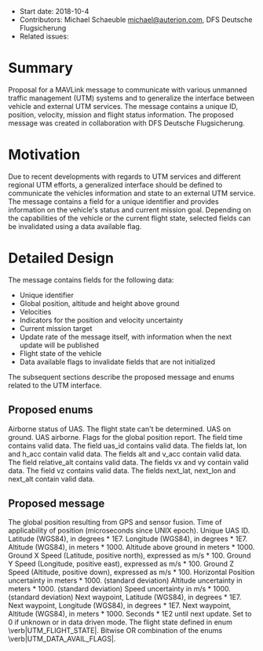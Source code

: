   * Start date: 2018-10-4
  * Contributors: Michael Schaeuble <michael@auterion.com>, DFS Deutsche Flugsicherung
  * Related issues:

# Summary

Proposal for a MAVLink message to communicate with various unmanned traffic management (UTM) systems and to generalize the interface between vehicle and external UTM services. The message contains a unique ID, position, velocity, mission and flight status information. The proposed message was created in collaboration with DFS Deutsche Flugsicherung.

# Motivation

Due to recent developments with regards to UTM services and different regional UTM efforts, a generalized interface should be defined to communicate the vehicles information and state to an external UTM service. The message contains a field for a unique identifier and provides information on the vehicle's status and current mission goal. Depending on the capabilities of the vehicle or the current flight state, selected fields can be invalidated using a data available flag.

# Detailed Design

The message contains fields for the following data:
* Unique identifier
* Global position, altitude and height above ground
* Velocities
* Indicators for the position and velocity uncertainty
* Current mission target
* Update rate of the message itself, with information when the next update will be published
* Flight state of the vehicle
* Data available flags to invalidate fields that are not initialized

The subsequent sections describe the proposed message and enums related to the UTM interface.

## Proposed enums

<enum name="UTM_FLIGHT_STATE">
  <description>Airborne status of UAS.</description>
  <entry value="1" name="UTM_FLIGHT_STATE_UNKNOWN">
    <description>The flight state can't be determined.</description>
  </entry>
  <entry value="2" name="UTM_FLIGHT_STATE_GROUND">
    <description>UAS on ground.</description>
  </entry>
  <entry value="3" name="UTM_FLIGHT_STATE_AIRBORNE">
    <description>UAS airborne.</description>
  </entry>
</enum>

<enum name="UTM_DATA_AVAIL_FLAGS">
  <description>Flags for the global position report.</description>
  <entry value="1" name="UTM_DATA_AVAIL_FLAGS_TIME_VALID">
    <description>The field time contains valid data.</description>
  </entry>
  <entry value="2" name="UTM_DATA_AVAIL_FLAGS_UAS_ID_AVAILABLE">
    <description>The field uas_id contains valid data.</description>
  </entry>
  <entry value="4" name="UTM_DATA_AVAIL_FLAGS_POSITION_AVAILABLE">
    <description>The fields lat, lon and h_acc contain valid data.</description>
  </entry>
  <entry value="8" name="UTM_DATA_AVAIL_FLAGS_ALTITUDE_AVAILABLE">
    <description>The fields alt and v_acc contain valid data.</description>
  </entry>
  <entry value="16" name="UTM_DATA_AVAIL_FLAGS_RELATIVE_ALTITUDE_AVAILABLE">
    <description>The field relative_alt contains valid data.</description>
  </entry>
  <entry value="32" name="UTM_DATA_AVAIL_FLAGS_HORIZONTAL_VELO_AVAILABLE">
    <description>The fields vx and vy contain valid data.</description>
  </entry>
  <entry value="64" name="UTM_DATA_AVAIL_FLAGS_VERTICAL_VELO_AVAILABLE">
    <description>The field vz contains valid data.</description>
  </entry>
  <entry value="128" name="UTM_DATA_AVAIL_FLAGS_NEXT_WAYPOINT_AVAILABLE">
    <description>The fields next_lat, next_lon and next_alt contain valid data.</description>
  </entry>
</enum>

## Proposed message

<message id="334" name="UTM_GLOBAL_POSITION">
  <description>The global position resulting from GPS and sensor fusion.</description>
  <field type="uint64_t" name="time" units="us">Time of applicability of position (microseconds since UNIX epoch).</field>
  <field type="uint8_t[18]" name="uas_id">Unique UAS ID.</field>
  <field type="int32_t" name="lat" units="degE7">Latitude (WGS84), in degrees * 1E7.</field>
  <field type="int32_t" name="lon" units="degE7">Longitude (WGS84), in degrees * 1E7.</field>
  <field type="int32_t" name="alt" units="mm">Altitude (WGS84), in meters * 1000.</field>
  <field type="int32_t" name="relative_alt" units="mm">Altitude above ground in meters * 1000.</field>
  <field type="int16_t" name="vx" units="cm/s">Ground X Speed (Latitude, positive north), expressed as m/s * 100.</field>
  <field type="int16_t" name="vy" units="cm/s">Ground Y Speed (Longitude, positive east), expressed as m/s * 100.</field>
  <field type="int16_t" name="vz" units="cm/s">Ground Z Speed (Altitude, positive down), expressed as m/s * 100.</field>
  <field type="uint32_t" name="h_acc" units="mm">Horizontal Position uncertainty in meters * 1000. (standard deviation)</field>
  <field type="uint32_t" name="v_acc" units="mm">Altitude uncertainty in meters * 1000. (standard deviation)</field>
  <field type="uint32_t" name="vel_acc" units="mm/s">Speed uncertainty in m/s * 1000. (standard deviation)</field>
  <field type="int32_t" name="next_lat" units="degE7">Next waypoint, Latitude (WGS84), in degrees * 1E7.</field>
  <field type="int32_t" name="next_lon" units="degE7">Next waypoint, Longitude (WGS84), in degrees * 1E7.</field>
  <field type="int32_t" name="next_alt" units="mm">Next waypoint, Altitude (WGS84), in meters * 1000.</field>
  <field type="uint16_t" name="update_rate">Seconds * 1E2 until next update. Set to 0 if unknown or in data driven mode.</field>
  <field type="uint8_t" name="flight_state">The flight state defined in enum \verb|UTM_FLIGHT_STATE|.</field>
  <field type="uint8_t" name="flags">Bitwise OR combination of the enums \verb|UTM_DATA_AVAIL_FLAGS|.</field>
</message>
